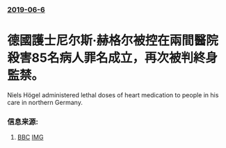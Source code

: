 ### [2019-06-6](/news/2019/06/6/index.md)

##### 
# 德國護士尼尔斯·赫格尔被控在兩間醫院殺害85名病人罪名成立，再次被判終身監禁。 

Niels Högel administered lethal doses of heart medication to people in his care in northern Germany.


### 信息来源:

1. [BBC](https://www.bbc.co.uk/news/world-europe-48539894) [IMG](https://ichef.bbci.co.uk/images/ic/1024x576/p07cd0cd.jpg)
